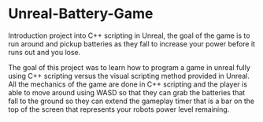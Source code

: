 # Unreal-Battery-Game
Introduction project into C++ scripting in Unreal, the goal of the game is to run around and pickup batteries as they fall to increase your power before it runs out and you lose.

The goal of this project was to learn how to program a game in unreal fully using C++ scripting versus the visual scripting method provided in Unreal. All the mechanics of the game are done in C++ scripting and the player is able to move around using WASD so that they can grab the batteries that fall to the ground so they can extend the gameplay timer that is a bar on the top of the screen that represents your robots power level remaining.
